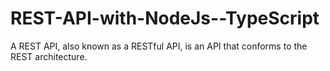 # REST-API-with-NodeJs--TypeScript
A REST API, also known as a RESTful API, is an API that conforms to the REST architecture.

